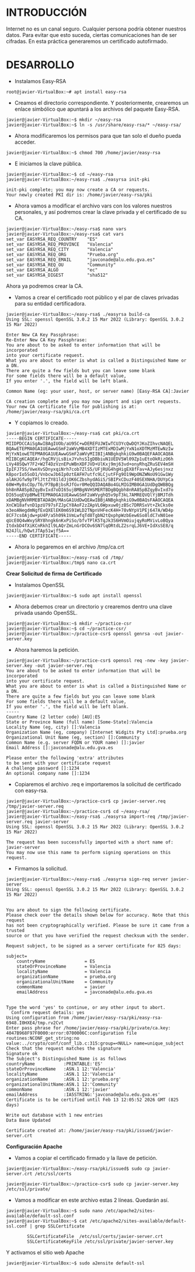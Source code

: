 
# INTRODUCCIÓN
Internet no es un canal seguro. Cualquier persona podría obtener nuestros datos. Para evitar que esto suceda, ciertas comunicaciones han de ser cifradas. En esta práctica generaremos un certificado autofirmado.


# DESARROLLO
- Instalamos Easy-RSA
```
root@javier-VirtualBox:~# apt install easy-rsa
```

- Creamos el directorio correspondiente. Y posteriormente, crearemos un enlace simbólico que apuntará a los archivos del paquete Easy-RSA.
```
javier@javier-VirtualBox:~$ mkdir ~/easy-rsa
javier@javier-VirtualBox:~$ ln -s /usr/share/easy-rsa/* ~/easy-rsa/
```

- Ahora modificaremos los permisos para que tan solo el dueño pueda acceder.
```
javier@javier-VirtualBox:~$ chmod 700 /home/javier/easy-rsa
```

- E iniciamos la clave pública.

```
javier@javier-VirtualBox:~$ cd ~/easy-rsa
javier@javier-VirtualBox:~/easy-rsa$ ./easyrsa init-pki

init-pki complete; you may now create a CA or requests.
Your newly created PKI dir is: /home/javier/easy-rsa/pki
```

- Ahora vamos a modificar el archivo vars con los valores nuestros personales, y así podremos crear la clave privada y el certificado de su CA.

```
javier@javier-VirtualBox:~/easy-rsa$ nano vars
javier@javier-VirtualBox:~/easy-rsa$ cat vars
set_var EASYRSA_REQ_COUNTRY    "ES"
set_var EASYRSA_REQ_PROVINCE   "Valencia"
set_var EASYRSA_REQ_CITY       "Valencia"
set_var EASYRSA_REQ_ORG        "Prueba.org"
set_var EASYRSA_REQ_EMAIL      "javconade@alu.edu.gva.es"
set_var EASYRSA_REQ_OU         "Community"
set_var EASYRSA_ALGO           "ec"
set_var EASYRSA_DIGEST         "sha512"
```

Ahora ya podremos crear la CA.

- Vamos a crear el certificado root público y el par de claves privadas para su entidad certificadora.
```
javier@javier-VirtualBox:~/easy-rsa$ ./easyrsa build-ca
Using SSL: openssl OpenSSL 3.0.2 15 Mar 2022 (Library: OpenSSL 3.0.2 15 Mar 2022)

Enter New CA Key Passphrase: 
Re-Enter New CA Key Passphrase: 
You are about to be asked to enter information that will be incorporated
into your certificate request.
What you are about to enter is what is called a Distinguished Name or a DN.
There are quite a few fields but you can leave some blank
For some fields there will be a default value,
If you enter '.', the field will be left blank.

Common Name (eg: your user, host, or server name) [Easy-RSA CA]:Javier

CA creation complete and you may now import and sign cert requests.
Your new CA certificate file for publishing is at:
/home/javier/easy-rsa/pki/ca.crt
```

- Y copiamos lo creado.
```
javier@javier-VirtualBox:~/easy-rsa$ cat pki/ca.crt 
-----BEGIN CERTIFICATE-----
MIIDPDCCAiSgAwIBAgIUOb/aU95C+wDEREFUJWIwTCU3YcQwDQYJKoZIhvcNAQEL
BQAwETEPMA0GA1UEAwwGSmF2aWVyMB4XDTIzMTExMDIwMjYxN1oXDTMzMTEwNzIw
MjYxN1owETEPMA0GA1UEAwwGSmF2aWVyMIIBIjANBgkqhkiG9w0BAQEFAAOCAQ8A
MIIBCgKCAQEAr/hgCRVjLsBixJYvhsSIgDBbiuN1UEDV5Wl09Zp1uEtoOkRizO6h
LVy48SQwY7F2+W2T4DzVznEPuWBnXDFJVD+UlKxj9mj63vd+onyRhqZRuSEV4mSH
IpIFJ75S/VweXvSDnyxqiNrh7cob7ZlS5/UFjRUG4hgHigEX8fFav+AJy6esjnxz
K8porIo5SoD1/VnbcwJb6Ip0ztEAFH7utfc9LCjutFFg9O19WpONZWNoU91Gw1Wy
alAHJGfw9pTPlJttZY81ldJjOK6CZbshydAGiS/SBIPxCDuzF40SEXNHA/DUYpCa
60W+My8sCOp/T6/P7BpBjbsRJfGvr0MeQQIDAQABo4GLMIGIMB0GA1UdDgQWBBQg
bh8nRA85pBZqyBvIxd7oDI65ujBMBgNVHSMERTBDgBQgbh8nRA85pBZqyBvIxd7o
DI65uqEVpBMwETEPMA0GA1UEAwwGSmF2aWVyghQ5v9pT3kL7AMREQVQlYjBMJTdh
xDAMBgNVHRMEBTADAQH/MAsGA1UdDwQEAwIBBjANBgkqhkiG9w0BAQsFAAOCAQEA
XnCW18afvnD1pzU797sFZJpCY8AoF2zZApVL6Wpxuw0jzBSc7DRRSxVt+ZkCks0e
o3eoANegdmNgfExQXElEK0m6S91WLD2TNpnVHFecK4H+78vNYpV1PEj647A/WD4p
8CF7csOAjdw+pU4P/a5h09k1VmLwfqTd8TgbN2tQxphpWzbEew6So8ldC7xN01ee
qUcE0Q4wWxySRY8hngk6nKxPiSo/bfvTPlK5TqJk3S6HVmOiujqyRoMVivLoBQya
ItdxbD4fXiKCnRkhIl9LAQrZmLnGrDCOv6SN7lqORtdLZ2srqLJ6VE+IdXsSE8/q
N24JlL/hQwtJTAp51wjf5A==
-----END CERTIFICATE-----
```

- Ahora lo pegaremos en el archivo /tmp/ca.crt
```
javier@javier-VirtualBox:~/easy-rsa$ cd /tmp/
javier@javier-VirtualBox:/tmp$ nano ca.crt
```

**Crear Solicitud de firma de Certificado**
- Instalamos OpenSSL
```
javier@javier-VirtualBox:~$ sudo apt install openssl
```

- Ahora debemos crear un directorio y crearemos dentro una clave privada usando OpenSSL. 
```
javier@javier-VirtualBox:~$ mkdir ~/practice-csr
javier@javier-VirtualBox:~$ cd ~/practice-csr/
javier@javier-VirtualBox:~/practice-csr$ openssl genrsa -out javier-server.key
```

- Ahora haremos la petición.
```
javier@javier-VirtualBox:~/practice-csr$ openssl req -new -key javier-server.key -out javier-server.req
You are about to be asked to enter information that will be incorporated
into your certificate request.
What you are about to enter is what is called a Distinguished Name or a DN.
There are quite a few fields but you can leave some blank
For some fields there will be a default value,
If you enter '.', the field will be left blank.
-----
Country Name (2 letter code) [AU]:ES
State or Province Name (full name) [Some-State]:Valencia
Locality Name (eg, city) []:Valencia
Organization Name (eg, company) [Internet Widgits Pty Ltd]:prueba.org
Organizational Unit Name (eg, section) []:Community
Common Name (e.g. server FQDN or YOUR name) []:javier
Email Address []:javconade@alu.edu.gva.es

Please enter the following 'extra' attributes
to be sent with your certificate request
A challenge password []:1234
An optional company name []:1234

```

- Copiaremos el archivo .req e importaremos la solicitud de certificado con easy-rsa.
```
javier@javier-VirtualBox:~/practice-csr$ cp javier-server.req /tmp/javier-server.req
javier@javier-VirtualBox:~/practice-csr$ cd ~/easy-rsa/
javier@javier-VirtualBox:~/easy-rsa$ ./easyrsa import-req /tmp/javier-server.req javier-server
Using SSL: openssl OpenSSL 3.0.2 15 Mar 2022 (Library: OpenSSL 3.0.2 15 Mar 2022)

The request has been successfully imported with a short name of: javier-server
You may now use this name to perform signing operations on this request.
```

- Firmamos la solicitud.
```
javier@javier-VirtualBox:~/easy-rsa$ ./easyrsa sign-req server javier-server
Using SSL: openssl OpenSSL 3.0.2 15 Mar 2022 (Library: OpenSSL 3.0.2 15 Mar 2022)


You are about to sign the following certificate.
Please check over the details shown below for accuracy. Note that this request
has not been cryptographically verified. Please be sure it came from a trusted
source or that you have verified the request checksum with the sender.

Request subject, to be signed as a server certificate for 825 days:

subject=
    countryName               = ES
    stateOrProvinceName       = Valencia
    localityName              = Valencia
    organizationName          = prueba.org
    organizationalUnitName    = Community
    commonName                = javier
    emailAddress              = javconade@alu.edu.gva.es


Type the word 'yes' to continue, or any other input to abort.
  Confirm request details: yes
Using configuration from /home/javier/easy-rsa/pki/easy-rsa-6948.I0HXE4/tmp.rv2Cvt
Enter pass phrase for /home/javier/easy-rsa/pki/private/ca.key:
4047B968F97F0000:error:0700006C:configuration file routines:NCONF_get_string:no value:../crypto/conf/conf_lib.c:315:group=<NULL> name=unique_subject
Check that the request matches the signature
Signature ok
The Subject's Distinguished Name is as follows
countryName           :PRINTABLE:'ES'
stateOrProvinceName   :ASN.1 12:'Valencia'
localityName          :ASN.1 12:'Valencia'
organizationName      :ASN.1 12:'prueba.org'
organizationalUnitName:ASN.1 12:'Community'
commonName            :ASN.1 12:'javier'
emailAddress          :IA5STRING:'javconade@alu.edu.gva.es'
Certificate is to be certified until Feb 13 12:05:52 2026 GMT (825 days)

Write out database with 1 new entries
Data Base Updated

Certificate created at: /home/javier/easy-rsa/pki/issued/javier-server.crt
```

**Configuración Apache**
- Vamos a copiar el certificado firmado y la llave de petición.
```
javier@javier-VirtualBox:~/easy-rsa/pki/issued$ sudo cp javier-server.crt /etc/ssl/certs

javier@javier-VirtualBox:~/practice-csr$ sudo cp javier-server.key /etc/ssl/private/
```

- Vamos a modificar en este archivo estas 2 líneas. Quedarán así.
```
javier@javier-VirtualBox:~$ sudo nano /etc/apache2/sites-available/default-ssl.conf 
javier@javier-VirtualBox:~$ cat /etc/apache2/sites-available/default-ssl.conf | grep SSLCertificate 
		
		SSLCertificateFile	/etc/ssl/certs/javier-server.crt
		SSLCertificateKeyFile /etc/ssl/private/javier-server.key
```

Y activamos el sitio web Apache
```
javier@javier-VirtualBox:~$ sudo a2ensite default-ssl
```




